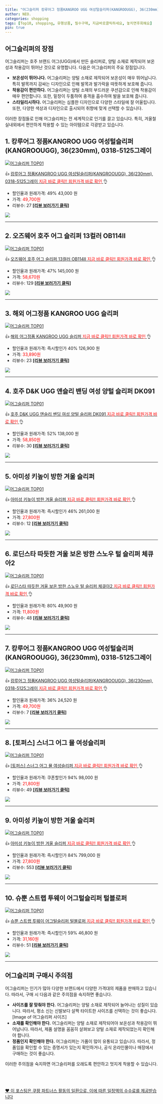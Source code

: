 ```yaml
---
title: "어그슬리퍼 캉루어그 정품KANGROO UGG 여성털슬리퍼(KANGROOUGG), 36(230mm), 0318-5125그레이 필수 필요 추천 제품 비교 최저 가격 비교 장점 구매 후기 구매평"
author: NEO.
categories: shopping
tags: [Top10, shopping, 유행상품, 필수구매, 지금바로클릭하세요, 놓치면후회해요]
pin: true
---
```

**<h2>어그슬리퍼의 장점</h2>**

어그슬리퍼는 호주 브랜드 어그(UGG)에서 만든 슬리퍼로, 양털 소재로 제작되어 보온성과 착용감이 뛰어난 것으로 유명합니다. 다음은 어그슬리퍼의 주요 장점입니다.

* **보온성이 뛰어나다.** 어그슬리퍼는 양털 소재로 제작되어 보온성이 매우 뛰어납니다. 특히 발목까지 감싸는 디자인으로 인해 발목과 발가락을 따뜻하게 보호해 줍니다.
* **착용감이 편안하다.** 어그슬리퍼는 양털 소재의 부드러운 쿠션감으로 인해 착용감이 매우 편안합니다. 또한, 밑창이 두툼하여 충격을 흡수하여 발을 보호해 줍니다.
* **스타일리시하다.** 어그슬리퍼는 심플한 디자인으로 다양한 스타일에 잘 어울립니다. 또한, 다양한 색상과 디자인으로 출시되어 취향에 맞게 선택할 수 있습니다.

이러한 장점들로 인해 어그슬리퍼는 전 세계적으로 인기를 끌고 있습니다. 특히, 겨울철 실내외에서 편안하게 착용할 수 있는 아이템으로 각광받고 있습니다.

   

## 1. 캉루어그 정품KANGROO UGG 여성털슬리퍼(KANGROOUGG), 36(230mm), 0318-5125그레이

[![어그슬리퍼 TOP01](https://thumbnail8.coupangcdn.com/thumbnails/remote/490x490ex/image/vendor_inventory/5313/4ac8bca9bebca93f45ec92971e7b0f9f59a4a308fc2c2c7dbb98a234ac18.jpg)](https://link.coupang.com/re/AFFSDP?lptag=AF3617701&subid=GithubCoopas&pageKey=7675087939&traceid=V0-153&itemId=20484933796&vendorItemId=87783692566)


👍 [캉루어그 정품KANGROO UGG 여성털슬리퍼(KANGROOUGG), 36(230mm), 0318-5125그레이 <font color=red> 지금 바로 클릭!! 회원가격 바로 확인 </font> ](https://link.coupang.com/re/AFFSDP?lptag=AF3617701&subid=GithubCoopas&pageKey=7675087939&traceid=V0-153&itemId=20484933796&vendorItemId=87783692566) 👌 


- 할인율과 원래가격: 49%  43,000   원
- 가격: <span style='color:red'>49,700원</span>
- 리뷰수: 27  [**[리뷰 보러가기 클릭]**](https://link.coupang.com/re/AFFSDP?lptag=AF3617701&subid=GithubCoopas&pageKey=7675087939&traceid=V0-153&itemId=20484933796&vendorItemId=87783692566)

[![](/discount_price.png)](https://link.coupang.com/re/AFFSDP?lptag=AF3617701&subid=GithubCoopas&pageKey=7675087939&traceid=V0-153&itemId=20484933796&vendorItemId=87783692566)

---


   

## 2. 오즈웨어 호주 어그 슬리퍼 13컬러 OB114II

[![어그슬리퍼 TOP01](https://thumbnail7.coupangcdn.com/thumbnails/remote/490x490ex/image/vendor_inventory/1718/5a464ca2116394cd04074fddc7d0919743b968bee22a78199a78e1f9926c.jpg)](https://link.coupang.com/re/AFFSDP?lptag=AF3617701&subid=GithubCoopas&pageKey=7623054733&traceid=V0-153&itemId=20215030171&vendorItemId=87377490502)


👍 [오즈웨어 호주 어그 슬리퍼 13컬러 OB114II <font color=red> 지금 바로 클릭!! 회원가격 바로 확인 </font> ](https://link.coupang.com/re/AFFSDP?lptag=AF3617701&subid=GithubCoopas&pageKey=7623054733&traceid=V0-153&itemId=20215030171&vendorItemId=87377490502) 👌 


- 할인율과 원래가격: 47%  145,000   원
- 가격: <span style='color:red'>58,670원</span>
- 리뷰수: 129  [**[리뷰 보러가기 클릭]**](https://link.coupang.com/re/AFFSDP?lptag=AF3617701&subid=GithubCoopas&pageKey=7623054733&traceid=V0-153&itemId=20215030171&vendorItemId=87377490502)

[![](/discount_price.png)](https://link.coupang.com/re/AFFSDP?lptag=AF3617701&subid=GithubCoopas&pageKey=7623054733&traceid=V0-153&itemId=20215030171&vendorItemId=87377490502)

---


   

## 3. 해외 어그정품 KANGROO UGG 슬리퍼

[![어그슬리퍼 TOP01](https://thumbnail6.coupangcdn.com/thumbnails/remote/490x490ex/image/vendor_inventory/9dd1/9cb05ac44340cf2189d1b6d3568d836903859ee9c9195c1cc3c844302286.png)](https://link.coupang.com/re/AFFSDP?lptag=AF3617701&subid=GithubCoopas&pageKey=7714642077&traceid=V0-153&itemId=20688501591&vendorItemId=87386735669)


👍 [해외 어그정품 KANGROO UGG 슬리퍼 <font color=red> 지금 바로 클릭!! 회원가격 바로 확인 </font> ](https://link.coupang.com/re/AFFSDP?lptag=AF3617701&subid=GithubCoopas&pageKey=7714642077&traceid=V0-153&itemId=20688501591&vendorItemId=87386735669) 👌 


- 할인율과 원래가격: 즉시할인가 40%  126,900   원
- 가격: <span style='color:red'>33,890원</span>
- 리뷰수: 23  [**[리뷰 보러가기 클릭]**](https://link.coupang.com/re/AFFSDP?lptag=AF3617701&subid=GithubCoopas&pageKey=7714642077&traceid=V0-153&itemId=20688501591&vendorItemId=87386735669)

[![](/discount_price.png)](https://link.coupang.com/re/AFFSDP?lptag=AF3617701&subid=GithubCoopas&pageKey=7714642077&traceid=V0-153&itemId=20688501591&vendorItemId=87386735669)

---


   

## 4. 호주 D&K UGG 앤슬리 밴딩 여성 양털 슬리퍼 DK091

[![어그슬리퍼 TOP01](https://thumbnail7.coupangcdn.com/thumbnails/remote/490x490ex/image/vendor_inventory/f3c8/3e7fac3851c44a250f33686af6107906a72f18e291d3a32ecb41e3654e20.jpg)](https://link.coupang.com/re/AFFSDP?lptag=AF3617701&subid=GithubCoopas&pageKey=7703317571&traceid=V0-153&itemId=20631007013&vendorItemId=87915310537)


👍 [호주 D&K UGG 앤슬리 밴딩 여성 양털 슬리퍼 DK091 <font color=red> 지금 바로 클릭!! 회원가격 바로 확인 </font> ](https://link.coupang.com/re/AFFSDP?lptag=AF3617701&subid=GithubCoopas&pageKey=7703317571&traceid=V0-153&itemId=20631007013&vendorItemId=87915310537) 👌 


- 할인율과 원래가격: 52%  138,000   원
- 가격: <span style='color:red'>58,850원</span>
- 리뷰수: 30  [**[리뷰 보러가기 클릭]**](https://link.coupang.com/re/AFFSDP?lptag=AF3617701&subid=GithubCoopas&pageKey=7703317571&traceid=V0-153&itemId=20631007013&vendorItemId=87915310537)

[![](/discount_price.png)](https://link.coupang.com/re/AFFSDP?lptag=AF3617701&subid=GithubCoopas&pageKey=7703317571&traceid=V0-153&itemId=20631007013&vendorItemId=87915310537)

---


   

## 5. 아미성 키높이 방한 겨울 슬리퍼

[![어그슬리퍼 TOP01](https://thumbnail9.coupangcdn.com/thumbnails/remote/490x490ex/image/vendor_inventory/fa07/23b3cdcd569474f7773a08d60d4e455164f6f21a7801d84eee86aa0472fb.jpg)](https://link.coupang.com/re/AFFSDP?lptag=AF3617701&subid=GithubCoopas&pageKey=7728738877&traceid=V0-153&itemId=20762619234&vendorItemId=87832763382)


👍 [아미성 키높이 방한 겨울 슬리퍼 <font color=red> 지금 바로 클릭!! 회원가격 바로 확인 </font> ](https://link.coupang.com/re/AFFSDP?lptag=AF3617701&subid=GithubCoopas&pageKey=7728738877&traceid=V0-153&itemId=20762619234&vendorItemId=87832763382) 👌 


- 할인율과 원래가격: 즉시할인가 46%  261,000   원
- 가격: <span style='color:red'>27,800원</span>
- 리뷰수: 12  [**[리뷰 보러가기 클릭]**](https://link.coupang.com/re/AFFSDP?lptag=AF3617701&subid=GithubCoopas&pageKey=7728738877&traceid=V0-153&itemId=20762619234&vendorItemId=87832763382)

[![](/discount_price.png)](https://link.coupang.com/re/AFFSDP?lptag=AF3617701&subid=GithubCoopas&pageKey=7728738877&traceid=V0-153&itemId=20762619234&vendorItemId=87832763382)

---


   

## 6. 로딘스타 따듯한 겨울 보온 방한 스노우 털 슬리퍼 체큐아2

[![어그슬리퍼 TOP01](https://thumbnail7.coupangcdn.com/thumbnails/remote/490x490ex/image/vendor_inventory/a4ab/52c016c1ed643f5bf5011231d2fb29010d0c363cc74f41b7b8d5765097a3.jpg)](https://link.coupang.com/re/AFFSDP?lptag=AF3617701&subid=GithubCoopas&pageKey=6836428632&traceid=V0-153&itemId=16243547599&vendorItemId=83436898619)


👍 [로딘스타 따듯한 겨울 보온 방한 스노우 털 슬리퍼 체큐아2 <font color=red> 지금 바로 클릭!! 회원가격 바로 확인 </font> ](https://link.coupang.com/re/AFFSDP?lptag=AF3617701&subid=GithubCoopas&pageKey=6836428632&traceid=V0-153&itemId=16243547599&vendorItemId=83436898619) 👌 


- 할인율과 원래가격: 80%  49,900   원
- 가격: <span style='color:red'>11,800원</span>
- 리뷰수: 48  [**[리뷰 보러가기 클릭]**](https://link.coupang.com/re/AFFSDP?lptag=AF3617701&subid=GithubCoopas&pageKey=6836428632&traceid=V0-153&itemId=16243547599&vendorItemId=83436898619)

[![](/discount_price.png)](https://link.coupang.com/re/AFFSDP?lptag=AF3617701&subid=GithubCoopas&pageKey=6836428632&traceid=V0-153&itemId=16243547599&vendorItemId=83436898619)

---


   

## 7. 캉루어그 정품KANGROO UGG 여성털슬리퍼(KANGROOUGG), 36(230mm), 0318-5125그레이

[![어그슬리퍼 TOP01](https://thumbnail8.coupangcdn.com/thumbnails/remote/490x490ex/image/vendor_inventory/5313/4ac8bca9bebca93f45ec92971e7b0f9f59a4a308fc2c2c7dbb98a234ac18.jpg)](https://link.coupang.com/re/AFFSDP?lptag=AF3617701&subid=GithubCoopas&pageKey=7675087939&traceid=V0-153&itemId=20484933796&vendorItemId=87783692566)


👍 [캉루어그 정품KANGROO UGG 여성털슬리퍼(KANGROOUGG), 36(230mm), 0318-5125그레이 <font color=red> 지금 바로 클릭!! 회원가격 바로 확인 </font> ](https://link.coupang.com/re/AFFSDP?lptag=AF3617701&subid=GithubCoopas&pageKey=7675087939&traceid=V0-153&itemId=20484933796&vendorItemId=87783692566) 👌 


- 할인율과 원래가격: 36%  24,520   원
- 가격: <span style='color:red'>49,700원</span>
- 리뷰수: 7  [**[리뷰 보러가기 클릭]**](https://link.coupang.com/re/AFFSDP?lptag=AF3617701&subid=GithubCoopas&pageKey=7675087939&traceid=V0-153&itemId=20484933796&vendorItemId=87783692566)

[![](/discount_price.png)](https://link.coupang.com/re/AFFSDP?lptag=AF3617701&subid=GithubCoopas&pageKey=7675087939&traceid=V0-153&itemId=20484933796&vendorItemId=87783692566)

---


   

## 8. [토퍼스] 스너그 어그 뮬 여성슬리퍼

[![어그슬리퍼 TOP01](https://thumbnail7.coupangcdn.com/thumbnails/remote/490x490ex/image/vendor_inventory/7bfb/dd3c94eb7103949cf83aa9357990dc8683ed4d5faea1a14aa8a51b119393.jpg)](https://link.coupang.com/re/AFFSDP?lptag=AF3617701&subid=GithubCoopas&pageKey=6840162718&traceid=V0-153&itemId=16263061787&vendorItemId=83455902898)


👍 [[토퍼스] 스너그 어그 뮬 여성슬리퍼 <font color=red> 지금 바로 클릭!! 회원가격 바로 확인 </font> ](https://link.coupang.com/re/AFFSDP?lptag=AF3617701&subid=GithubCoopas&pageKey=6840162718&traceid=V0-153&itemId=16263061787&vendorItemId=83455902898) 👌 


- 할인율과 원래가격: 쿠폰할인가 94%  98,000   원
- 가격: <span style='color:red'>21,800원</span>
- 리뷰수: 49  [**[리뷰 보러가기 클릭]**](https://link.coupang.com/re/AFFSDP?lptag=AF3617701&subid=GithubCoopas&pageKey=6840162718&traceid=V0-153&itemId=16263061787&vendorItemId=83455902898)

[![](/discount_price.png)](https://link.coupang.com/re/AFFSDP?lptag=AF3617701&subid=GithubCoopas&pageKey=6840162718&traceid=V0-153&itemId=16263061787&vendorItemId=83455902898)

---


   

## 9. 아미성 키높이 방한 겨울 슬리퍼

[![어그슬리퍼 TOP01](https://thumbnail8.coupangcdn.com/thumbnails/remote/490x490ex/image/vendor_inventory/2034/fda56806128983d6d4720ddc8294b3d180ca91b3fe578f2772dd807c4a3f.jpg)](https://link.coupang.com/re/AFFSDP?lptag=AF3617701&subid=GithubCoopas&pageKey=7728738877&traceid=V0-153&itemId=20762619230&vendorItemId=87832763278)


👍 [아미성 키높이 방한 겨울 슬리퍼 <font color=red> 지금 바로 클릭!! 회원가격 바로 확인 </font> ](https://link.coupang.com/re/AFFSDP?lptag=AF3617701&subid=GithubCoopas&pageKey=7728738877&traceid=V0-153&itemId=20762619230&vendorItemId=87832763278) 👌 


- 할인율과 원래가격: 즉시할인가 84%  799,000   원
- 가격: <span style='color:red'>27,800원</span>
- 리뷰수: 553  [**[리뷰 보러가기 클릭]**](https://link.coupang.com/re/AFFSDP?lptag=AF3617701&subid=GithubCoopas&pageKey=7728738877&traceid=V0-153&itemId=20762619230&vendorItemId=87832763278)

[![](/discount_price.png)](https://link.coupang.com/re/AFFSDP?lptag=AF3617701&subid=GithubCoopas&pageKey=7728738877&traceid=V0-153&itemId=20762619230&vendorItemId=87832763278)

---


   

## 10. 슈뿐 스트랩 투웨이 어그털슬리퍼 털블로퍼

[![어그슬리퍼 TOP01](https://thumbnail6.coupangcdn.com/thumbnails/remote/490x490ex/image/vendor_inventory/dec7/9c3c7052631d9370dee08bc1a43ee0bbf31ae9dca6fa21a588586cff685c.jpg)](https://link.coupang.com/re/AFFSDP?lptag=AF3617701&subid=GithubCoopas&pageKey=7033399800&traceid=V0-153&itemId=17365453229&vendorItemId=84653470894)


👍 [슈뿐 스트랩 투웨이 어그털슬리퍼 털블로퍼 <font color=red> 지금 바로 클릭!! 회원가격 바로 확인 </font> ](https://link.coupang.com/re/AFFSDP?lptag=AF3617701&subid=GithubCoopas&pageKey=7033399800&traceid=V0-153&itemId=17365453229&vendorItemId=84653470894) 👌 


- 할인율과 원래가격: 즉시할인가 59%  46,800   원
- 가격: <span style='color:red'>31,160원</span>
- 리뷰수: 51  [**[리뷰 보러가기 클릭]**](https://link.coupang.com/re/AFFSDP?lptag=AF3617701&subid=GithubCoopas&pageKey=7033399800&traceid=V0-153&itemId=17365453229&vendorItemId=84653470894)

[![](/discount_price.png)](https://link.coupang.com/re/AFFSDP?lptag=AF3617701&subid=GithubCoopas&pageKey=7033399800&traceid=V0-153&itemId=17365453229&vendorItemId=84653470894)

---
**<h2>어그슬리퍼 구매시 주의점</h2>**

어그슬리퍼는 인기가 많아 다양한 브랜드에서 다양한 가격대의 제품을 판매하고 있습니다. 따라서, 구매 시 다음과 같은 주의점을 숙지하면 좋습니다.

* **사이즈를 잘 맞춰야 한다.** 어그슬리퍼는 양털 소재로 제작되어 늘어나는 성질이 있습니다. 따라서, 평소 신는 신발보다 살짝 타이트한 사이즈를 선택하는 것이 좋습니다.
[Image of 어그슬리퍼 사이즈]
* **소재를 확인해야 한다.** 어그슬리퍼는 양털 소재로 제작되어야 보온성과 착용감이 뛰어납니다. 따라서, 제품 설명을 꼼꼼히 살펴보고 양털 소재로 제작되었는지 확인해야 합니다.
* **정품인지 확인해야 한다.** 어그슬리퍼는 가품이 많이 유통되고 있습니다. 따라서, 정품임을 확인할 수 있는 증명서가 있는지 확인하거나, 공식 온라인몰이나 매장에서 구매하는 것이 좋습니다.


이러한 주의점을 숙지하면 어그슬리퍼를 오래도록 편안하고 멋지게 착용할 수 있습니다.<br><br><br><br><br> [ ❤  이 포스팅은 쿠팡 파트너스 활동의 일환으로, 이에 따른 일정액의 수수료를 제공받습니다](https://link.coupang.com/a/bcEFyh)